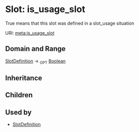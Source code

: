 # Slot: is_usage_slot


True means that this slot was defined in a slot_usage situation

URI: [meta:is_usage_slot](https://w3id.org/biolink/biolinkml/meta/is_usage_slot)
## Domain and Range

[SlotDefinition](SlotDefinition.md) ->  <sub>OPT</sub> [Boolean](Boolean.md)
## Inheritance

## Children

## Used by

 * [SlotDefinition](SlotDefinition.md)
